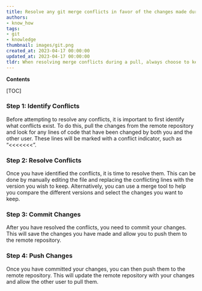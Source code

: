 ```yaml
---
title: Resolve any git merge conflicts in favor of the changes made during a pull
authors:
- know_how
tags:
- git
- knowledge
thumbnail: images/git.png
created_at: 2023-04-17 00:00:00
updated_at: 2023-04-17 00:00:00
tldr: When resolving merge conflicts during a pull, always choose to keep the changes from the remote branch.
---
```


**Contents**

[TOC]

### Step 1: Identify Conflicts

Before attempting to resolve any conflicts, it is important to first identify what conflicts exist. To do this, pull the changes from the remote repository and look for any lines of code that have been changed by both you and the other user. These lines will be marked with a conflict indicator, such as “<<<<<<<”.

### Step 2: Resolve Conflicts

Once you have identified the conflicts, it is time to resolve them. This can be done by manually editing the file and replacing the conflicting lines with the version you wish to keep. Alternatively, you can use a merge tool to help you compare the different versions and select the changes you want to keep.

### Step 3: Commit Changes

After you have resolved the conflicts, you need to commit your changes. This will save the changes you have made and allow you to push them to the remote repository.

### Step 4: Push Changes

Once you have committed your changes, you can then push them to the remote repository. This will update the remote repository with your changes and allow the other user to pull them.
